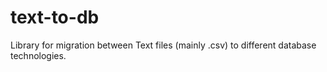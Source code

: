 # text-to-db
Library for migration between Text files (mainly .csv) to different database technologies.
